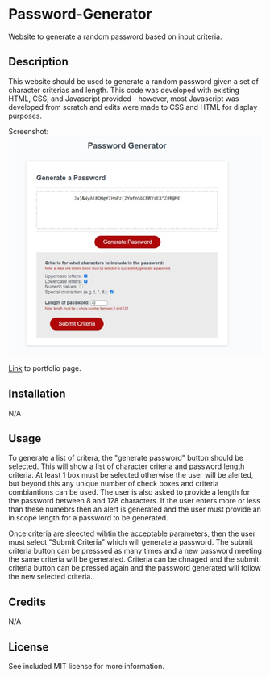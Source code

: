 # Password-Generator
Website to generate a random password based on input criteria.

## Description

This website should be used to generate a random password given a set of character criterias and length. This code was developed with existing HTML, CSS, and Javascript provided - however, most Javascript was developed from scratch and edits were made to CSS and HTML for display purposes.

Screenshot:
![Alt text](./assets/screengrab.jpg?raw=true "Screen Shot of Webpage")

[Link][1] to portfolio page.

[1]: https://nikinak.github.io/Password-Generator/ "Link"

## Installation

N/A

## Usage
To generate a list of critera, the "generate password" button should be selected. This will show a list of character criteria and password length criteria. At least 1 box must be selected otherwise the user will be alerted, but beyond this any unique number of check boxes and criteria combiantions can be used. The user is also asked to provide a length for the password between 8 and 128 characters. If the user enters more or less than these numebrs then an alert is generated and the user must provide an in scope length for a password to be generated.

Once criteria are sleected wihtin the acceptable parameters, then the user must select "Submit Criteria" which will generate a password. The submit criteria button can be presssed as many times and a new password meeting the same criteria will be generated. Criteria can be chnaged and the submit criteria button can be pressed again and the password generated will follow the new selected criteria.

## Credits
N/A

## License
See included MIT license for more information.